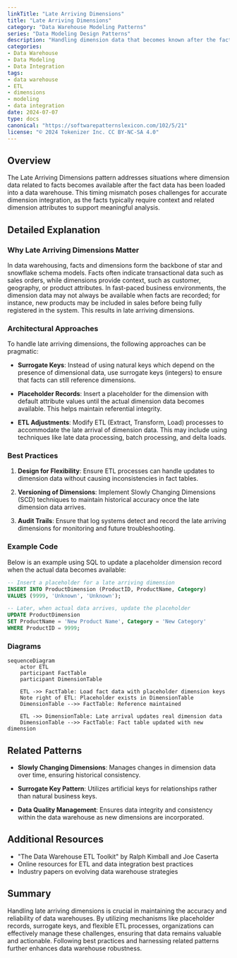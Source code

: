 ```yaml
---
linkTitle: "Late Arriving Dimensions"
title: "Late Arriving Dimensions"
category: "Data Warehouse Modeling Patterns"
series: "Data Modeling Design Patterns"
description: "Handling dimension data that becomes known after the fact data is loaded."
categories:
- Data Warehouse
- Data Modeling
- Data Integration
tags:
- data warehouse
- ETL
- dimensions
- modeling
- data integration
date: 2024-07-07
type: docs
canonical: "https://softwarepatternslexicon.com/102/5/21"
license: "© 2024 Tokenizer Inc. CC BY-NC-SA 4.0"
---
```


## Overview

The Late Arriving Dimensions pattern addresses situations where dimension data related to facts becomes available after the fact data has been loaded into a data warehouse. This timing mismatch poses challenges for accurate dimension integration, as the facts typically require context and related dimension attributes to support meaningful analysis.

## Detailed Explanation

### Why Late Arriving Dimensions Matter

In data warehousing, facts and dimensions form the backbone of star and snowflake schema models. Facts often indicate transactional data such as sales orders, while dimensions provide context, such as customer, geography, or product attributes. In fast-paced business environments, the dimension data may not always be available when facts are recorded; for instance, new products may be included in sales before being fully registered in the system. This results in late arriving dimensions.

### Architectural Approaches

To handle late arriving dimensions, the following approaches can be pragmatic:

- **Surrogate Keys**: Instead of using natural keys which depend on the presence of dimensional data, use surrogate keys (integers) to ensure that facts can still reference dimensions.

- **Placeholder Records**: Insert a placeholder for the dimension with default attribute values until the actual dimension data becomes available. This helps maintain referential integrity.

- **ETL Adjustments**: Modify ETL (Extract, Transform, Load) processes to accommodate the late arrival of dimension data. This may include using techniques like late data processing, batch processing, and delta loads.

### Best Practices

1. **Design for Flexibility**: Ensure ETL processes can handle updates to dimension data without causing inconsistencies in fact tables.
  
2. **Versioning of Dimensions**: Implement Slowly Changing Dimensions (SCD) techniques to maintain historical accuracy once the late dimension data arrives.

3. **Audit Trails**: Ensure that log systems detect and record the late arriving dimensions for monitoring and future troubleshooting.

### Example Code

Below is an example using SQL to update a placeholder dimension record when the actual data becomes available:

```sql
-- Insert a placeholder for a late arriving dimension
INSERT INTO ProductDimension (ProductID, ProductName, Category)
VALUES (9999, 'Unknown', 'Unknown');

-- Later, when actual data arrives, update the placeholder
UPDATE ProductDimension
SET ProductName = 'New Product Name', Category = 'New Category'
WHERE ProductID = 9999;
```

### Diagrams

```mermaid
sequenceDiagram
    actor ETL
    participant FactTable
    participant DimensionTable

    ETL ->> FactTable: Load fact data with placeholder dimension keys
    Note right of ETL: Placeholder exists in DimensionTable
    DimensionTable -->> FactTable: Reference maintained

    ETL ->> DimensionTable: Late arrival updates real dimension data
    DimensionTable -->> FactTable: Fact table updated with new dimension
```

## Related Patterns

- **Slowly Changing Dimensions**: Manages changes in dimension data over time, ensuring historical consistency.

- **Surrogate Key Pattern**: Utilizes artificial keys for relationships rather than natural business keys.

- **Data Quality Management**: Ensures data integrity and consistency within the data warehouse as new dimensions are incorporated.

## Additional Resources

- "The Data Warehouse ETL Toolkit" by Ralph Kimball and Joe Caserta
- Online resources for ETL and data integration best practices
- Industry papers on evolving data warehouse strategies

## Summary

Handling late arriving dimensions is crucial in maintaining the accuracy and reliability of data warehouses. By utilizing mechanisms like placeholder records, surrogate keys, and flexible ETL processes, organizations can effectively manage these challenges, ensuring that data remains valuable and actionable. Following best practices and harnessing related patterns further enhances data warehouse robustness.
